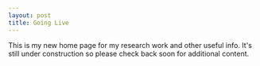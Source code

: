 ```yaml
---
layout: post
title: Going Live
---
```


This is my new home page for my research work and other useful info. It's still under construction so please check back soon for additional content.  



